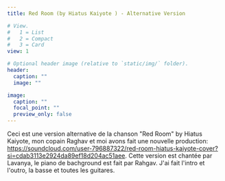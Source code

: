 ```yaml
---
title: Red Room (by Hiatus Kaiyote ) - Alternative Version

# View.
#   1 = List
#   2 = Compact
#   3 = Card
view: 1

# Optional header image (relative to `static/img/` folder).
header:
  caption: ""
  image: ""

image:
  caption: ""
  focal_point: ""
  preview_only: false
---
```


Ceci est une version alternative de la chanson "Red Room" by Hiatus Kaiyote, mon copain Raghav et moi avons fait une nouvelle production: https://soundcloud.com/user-796887322/red-room-hiatus-kaiyote-cover?si=cdab3113e2924da89ef18d204ac51aee. Cette version est chantée par Lavanya, le piano de bachground est fait par Rahgav. J'ai fait l'intro et l'outro, la basse et toutes les guitares. 